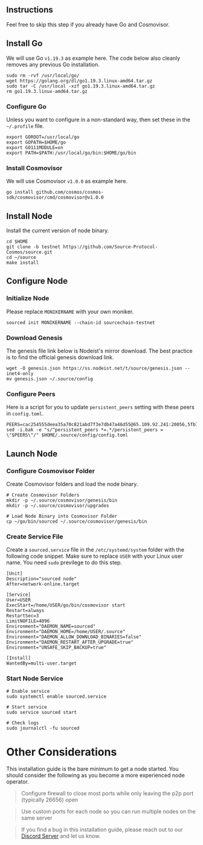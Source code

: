 ## Instructions
Feel free to skip this step if you already have Go and Cosmovisor.


## Install Go
We will use Go `v1.19.3` as example here. The code below also cleanly removes any previous Go installation.

```
sudo rm -rvf /usr/local/go/
wget https://golang.org/dl/go1.19.3.linux-amd64.tar.gz
sudo tar -C /usr/local -xzf go1.19.3.linux-amd64.tar.gz
rm go1.19.3.linux-amd64.tar.gz
```

### Configure Go
Unless you want to configure in a non-standard way, then set these in the `~/.profile` file.

```
export GOROOT=/usr/local/go
export GOPATH=$HOME/go
export GO111MODULE=on
export PATH=$PATH:/usr/local/go/bin:$HOME/go/bin
```


### Install Cosmovisor
We will use Cosmovisor `v1.0.0` as example here.

```
go install github.com/cosmos/cosmos-sdk/cosmovisor/cmd/cosmovisor@v1.0.0
```

## Install Node
Install the current version of node binary.

```
cd $HOME
git clone -b testnet https://github.com/Source-Protocol-Cosmos/source.git
cd ~/source
make install
```

## Configure Node
### Initialize Node
Please replace `MONIKERNAME` with your own moniker.

```
sourced init MONIKERNAME --chain-id sourcechain-testnet
```

### Download Genesis
The genesis file link below is Nodeist's mirror download. The best practice is to find the official genesis download link.

```
wget -O genesis.json https://ss.nodeist.net/t/source/genesis.json --inet4-only
mv genesis.json ~/.source/config
```

### Configure Peers
Here is a script for you to update `persistent_peers` setting with these peers in `config.toml`.
```
PEERS=cac254555deea35a70c821abd7f3e7db47a46d55@65.109.92.241:20056,5fb7f75e3a97fa0f936020b62daf1e67281f7f16@65.109.92.240:20056,db69700d8b0c277183ab1ec34d79a083c2578d32@65.21.145.209:26656,d5519e378247dfb61dfe90652d1fe3e2b3005a5b@65.109.68.190:12856,d960215e0788fcfc04b9e2e824e5751bf1efe7fc@65.108.82.152:26656,b24ae5d099d5564a227aa7b1a8278293b8db0cfa@185.255.131.27:26656,cba9a7c35b554596577e9708d405eb83b1f2a6d2@65.21.248.172:26656
sed -i.bak -e "s/^persistent_peers *=.*/persistent_peers = \"$PEERS\"/" $HOME/.source/config/config.toml
```

## Launch Node
### Configure Cosmovisor Folder
Create Cosmovisor folders and load the node binary.

```
# Create Cosmovisor Folders
mkdir -p ~/.source/cosmovisor/genesis/bin
mkdir -p ~/.source/cosmovisor/upgrades

# Load Node Binary into Cosmovisor Folder
cp ~/go/bin/sourced ~/.source/cosmovisor/genesis/bin
```

### Create Service File
Create a `sourced.service` file in the `/etc/systemd/system` folder with the following code snippet. Make sure to replace `USER` with your Linux user name. You need `sudo` previlege to do this step.

```
[Unit]
Description="sourced node"
After=network-online.target

[Service]
User=USER
ExecStart=/home/USER/go/bin/cosmovisor start
Restart=always
RestartSec=3
LimitNOFILE=4096
Environment="DAEMON_NAME=sourced"
Environment="DAEMON_HOME=/home/USER/.source"
Environment="DAEMON_ALLOW_DOWNLOAD_BINARIES=false"
Environment="DAEMON_RESTART_AFTER_UPGRADE=true"
Environment="UNSAFE_SKIP_BACKUP=true"

[Install]
WantedBy=multi-user.target
```

### Start Node Service
```
# Enable service
sudo systemctl enable sourced.service

# Start service
sudo service sourced start

# Check logs
sudo journalctl -fu sourced
```

# Other Considerations
This installation guide is the bare minimum to get a node started. You should consider the following as you become a more experienced node operator.



> Configure firewall to close most ports while only leaving the p2p port (typically 26656) open

> Use custom ports for each node so you can run multiple nodes on the same server

> If you find a bug in this installation guide, please reach out to our [Discord Server](https://dc.nodeist.net) and let us know.
